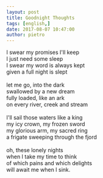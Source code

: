```yaml
---
layout: post
title: Goodnight Thoughts
tags: [english,]
date: 2017-08-07 10:47:00
author: pietro
---
```

I swear my promises I'll keep<br/>I just need some sleep<br/>I swear my word is always kept<br/>given a full night is slept<br/><br/>let me go, into the dark<br/>swallowed by a new dream<br/>fully loaded, like an ark<br/>on every river, creek and stream<br/><br/>I'll sail those waters like a king<br/>my icy crown, my frozen sword<br/>my glorious arm, my sacred ring<br/>a frigate sweeping through the fjord<br/><br/>oh, these lonely nights<br/>when I take my time to think<br/>of which pains and which delights<br/>will await me when I sink.
